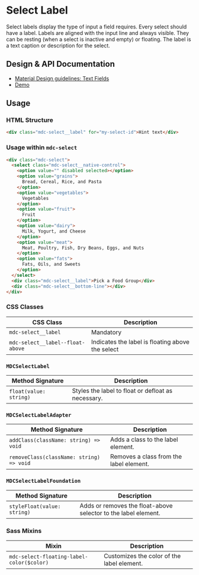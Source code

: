 <!--docs:
title: "Select Label"
layout: detail
section: components
iconId: menu
path: /catalog/input-controls/select-menus/label/
-->

# Select Label

<!--<div class="article__asset">
  <a class="article__asset-link"
     href="https://material-components-web.appspot.com/select.html">
    <img src="{{ site.rootpath }}/images/mdc_web_screenshots/selects.png" width="376" alt="Select screenshot">
  </a>
</div>-->

Select labels display the type of input a field requires. Every select should have a label. Labels are aligned with the input line and always visible. They can be resting (when a select is inactive and empty) or floating. The label is a text caption or description for the select.

## Design & API Documentation

<ul class="icon-list">
  <li class="icon-list-item icon-list-item--spec">
    <a href="https://material.io/guidelines/components/text-fields.html">Material Design guidelines: Text Fields</a>
  </li>
  <li class="icon-list-item icon-list-item--link">
    <a href="https://material-components-web.appspot.com/select.html">Demo</a>
  </li>
</ul>

## Usage

### HTML Structure

```html
<div class="mdc-select__label" for="my-select-id">Hint text</div>
```

### Usage within `mdc-select`

```html
<div class="mdc-select">
  <select class="mdc-select__native-control">
    <option value="" disabled selected></option>
    <option value="grains">
      Bread, Cereal, Rice, and Pasta
    </option>
    <option value="vegetables">
      Vegetables
    </option>
    <option value="fruit">
      Fruit
    </option>
    <option value="dairy">
      Milk, Yogurt, and Cheese
    </option>
    <option value="meat">
      Meat, Poultry, Fish, Dry Beans, Eggs, and Nuts
    </option>
    <option value="fats">
      Fats, Oils, and Sweets
    </option>
  </select>
  <div class="mdc-select__label">Pick a Food Group</div>
  <div class="mdc-select__bottom-line"></div>
</div>
```

### CSS Classes

CSS Class | Description
--- | ---
`mdc-select__label` | Mandatory
`mdc-select__label--float-above` | Indicates the label is floating above the select

### `MDCSelectLabel`

Method Signature | Description
--- | ---
`float(value: string)` | Styles the label to float or defloat as necessary.

### `MDCSelectLabelAdapter`

Method Signature | Description
--- | ---
`addClass(className: string) => void` | Adds a class to the label element.
`removeClass(className: string) => void` | Removes a class from the label element.

### `MDCSelectLabelFoundation`

Method Signature | Description
--- | ---
`styleFloat(value: string)` | Adds or removes the float-above selector to the label element.

### Sass Mixins

Mixin | Description
--- | ---
`mdc-select-floating-label-color($color)` | Customizes the color of the label element.

